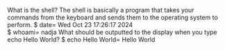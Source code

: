 What is the shell? The shell is basically a program that takes your commands from the keyboard and sends them to the operating system to perform. $ date= Wed Oct 23 17:26:17 2024  
$ whoami= nadja
What should be outputted to the display when you type echo Hello World? $ echo Hello World= Hello World






